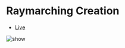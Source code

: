 # Raymarching Creation

- [Live](https://deep-rhythm.vercel.app/)

![show](https://s3.bmp.ovh/imgs/2022/08/27/b677f411c6e56598.png)
